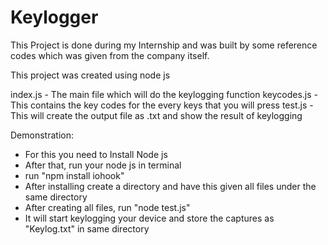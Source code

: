 # Keylogger
This Project is done during my Internship and was built by some reference codes which was given from the company itself. 

This project was created using node js

index.js - The main file which will do the keylogging function
keycodes.js - This contains the key codes for the every keys that you will press
test.js - This will create the output file as .txt and show the result of keylogging

Demonstration:
- For this you need to Install Node js
- After that, run your node js in terminal
- run "npm install iohook"
- After installing create a directory and have this given all files under the same directory
- After creating all files, run "node test.js"
- It will start keylogging your device and store the captures as "Keylog.txt" in same directory



